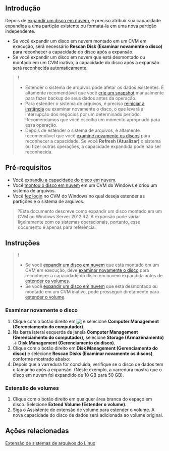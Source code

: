 ## Introdução

Depois de [expandir um disco em nuvem](https://intl.cloud.tencent.com/document/product/362/5747), é preciso atribuir sua capacidade expandida a uma partição existente ou formatá-la em uma nova partição independente.
- Se você expandir um disco em nuvem montado em um CVM em execução, será necessário **Rescan Disk (Examinar novamente o disco)** para reconhecer a capacidade do disco após a expansão.
- Se você expandir um disco em nuvem que está desmontado ou montado em um CVM inativo, a capacidade do disco após a expansão será reconhecida automaticamente.

>!
>- Estender o sistema de arquivos pode afetar os dados existentes. É altamente recomendável que você [crie um snapshot](https://intl.cloud.tencent.com/document/product/362/5755) manualmente para fazer backup de seus dados antes da operação.
>- Para estender o sistema de arquivos, é preciso [reiniciar a instância](https://intl.cloud.tencent.com/document/product/213/4928) ou examinar novamente o disco, o que levará à interrupção dos negócios por um determinado período. Recomendamos que você escolha um momento apropriado para essa operação.
>- Depois de estender o sistema de arquivos, é altamente recomendável que você [examine novamente os discos](#Scanning) para reconhecer a capacidade. Se você **Refresh (Atualizar)** o sistema ou fizer outras operações, a capacidade expandida pode não ser reconhecida.
>


## Pré-requisitos

- Você [expandiu a capacidade do disco em nuvem](https://intl.cloud.tencent.com/document/product/362/5747).
- Você [montou o disco em nuvem](https://intl.cloud.tencent.com/document/product/362/32401) em um CVM do Windows e criou um sistema de arquivos.
- Você [fez login](https://intl.cloud.tencent.com/document/product/213/5435) no CVM do Windows no qual deseja estender as partições e o sistema de arquivos.
>?Este documento descreve como expandir um disco montado em um CVM no Windows Server 2012 R2. A expansão pode variar ligeiramente com os sistemas operacionais, portanto, esse documento é apenas para referência.
>

## Instruções
>!
>- Se você [expandir um disco em nuvem](https://intl.cloud.tencent.com/document/product/362/5747) que está montado em um CVM em execução, deve [examinar novamente o disco](#Scanning) para reconhecer a capacidade do disco em nuvem expandida antes de [estender os volumes](#Extending).
>- Se você [expandir um disco em nuvem](https://intl.cloud.tencent.com/document/product/362/5747) que está desmontado ou montado em um CVM inativo, pode prosseguir diretamente para [estender o volume](#Extending).

<span id="Scanning"></span>
### Examinar novamente o disco
1. Clique com o botão direito em <img src="https://main.qcloudimg.com/raw/87d894e564b7e837d9f478298cf2e292.png" style="margin:-3px 0px"> e selecione **Computer Management (Gerenciamento do computador)**.
2. Na barra lateral esquerda da janela **Computer Management (Gerenciamento do computador)**, selecione **Storage (Armazenamento)** -> **Disk Management (Gerenciamento do disco)**.
3. Clique com o botão direito em **Disk Management (Gerenciamento do disco)** e selecione **Rescan Disks (Examinar novamente os discos)**, conforme mostrado abaixo:
4. Depois que a varredura for concluída, verifique se o disco de dados tem o tamanho após a expansão. (Neste exemplo, a varredura mostra que o disco em nuvem foi expandido de 10 GB para 50 GB). 

<span id="Extending"></span>
### Extensão de volumes

1. Clique com o botão direito em qualquer área branca do espaço em disco. Selecione **Extend Volume (Estender o volume)**.
2. Siga o Assistente de extensão de volume para estender o volume.
A nova capacidade do disco de dados será adicionada ao volume original.

## Ações relacionadas
‏[Extensão de sistemas de arquivos do Linux](https://intl.cloud.tencent.com/document/product/362/31602)
